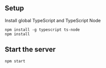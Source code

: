 ## Setup
Install global TypeScript and TypeScript Node

```
npm install -g typescript ts-node
npm install
```

## Start the server

```
npm start
```
